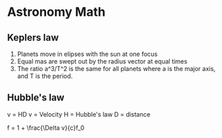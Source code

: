 # Astronomy Math

## Keplers law

1. Planets move in elipses with the sun at one focus
2. Equal mas are swept out by the radius vector at equal times
3. The ratio a^3/T^2 is the same for all planets where a is the major axis, and T is the period.

## Hubble's law
v = HD
v = Velocity
H = Hubble's law
D = distance

f = 1 + \frac{\Delta v}{c}f_0
